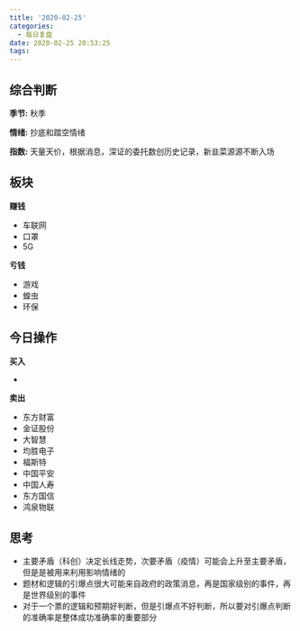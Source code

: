 ```yaml
---
title: '2020-02-25'
categories:
  - 每日复盘
date: 2020-02-25 20:53:25
tags:
---
```

## 综合判断
**季节:** 秋季

**情绪:** 抄底和踏空情绪

**指数:** 天量天价，根据消息，深证的委托数创历史记录，新韭菜源源不断入场

## 板块
**赚钱**

- 车联网
- 口罩
- 5G

**亏钱**

- 游戏
- 蝗虫
- 环保

## 今日操作
**买入**

- 

**卖出**

- 东方财富
- 金证股份
- 大智慧
- 均胜电子
- 福斯特
- 中国平安
- 中国人寿
- 东方国信
- 鸿泉物联

## 思考
- 主要矛盾（科创）决定长线走势，次要矛盾（疫情）可能会上升至主要矛盾，但是是被用来利用影响情绪的
- 题材和逻辑的引爆点很大可能来自政府的政策消息，再是国家级别的事件，再是世界级别的事件
- 对于一个票的逻辑和预期好判断，但是引爆点不好判断，所以要对引爆点判断的准确率是整体成功准确率的重要部分